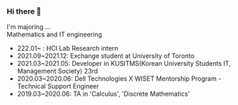 ### Hi there 👋

I'm majoring ... </br>
Mathematics and IT engineering
- 222.01~ : HCI Lab Research intern
- 2021.09~2021.12: Exchange student at University of Toronto
- 2021.03~2021.05: Developer in KUSITMS(Korean University Students IT, Management Society) 23rd
- 2020.03~2020.06: Dell Technologies X WISET Mentorship Program - Technical Support Engineer
- 2019.03~2020.06: TA in 'Calculus', 'Discrete Mathematics'
